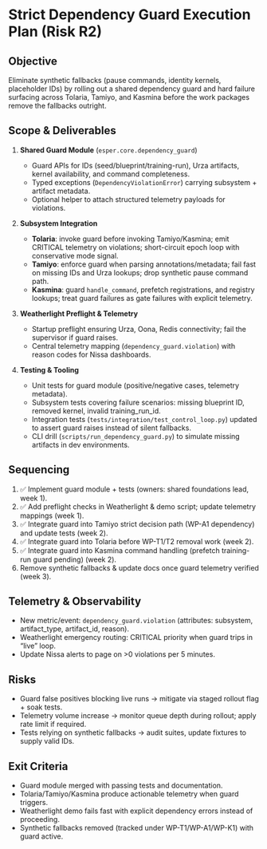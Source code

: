 # Strict Dependency Guard Execution Plan (Risk R2)

## Objective
Eliminate synthetic fallbacks (pause commands, identity kernels, placeholder IDs) by rolling out a shared dependency guard and hard failure surfacing across Tolaria, Tamiyo, and Kasmina before the work packages remove the fallbacks outright.

## Scope & Deliverables
1. **Shared Guard Module** (`esper.core.dependency_guard`)
   - Guard APIs for IDs (seed/blueprint/training-run), Urza artifacts, kernel availability, and command completeness.
   - Typed exceptions (`DependencyViolationError`) carrying subsystem + artifact metadata.
   - Optional helper to attach structured telemetry payloads for violations.

2. **Subsystem Integration**
   - **Tolaria**: invoke guard before invoking Tamiyo/Kasmina; emit CRITICAL telemetry on violations; short-circuit epoch loop with conservative mode signal.
   - **Tamiyo**: enforce guard when parsing annotations/metadata; fail fast on missing IDs and Urza lookups; drop synthetic pause command path.
   - **Kasmina**: guard `handle_command`, prefetch registrations, and registry lookups; treat guard failures as gate failures with explicit telemetry.

3. **Weatherlight Preflight & Telemetry**
   - Startup preflight ensuring Urza, Oona, Redis connectivity; fail the supervisor if guard raises.
   - Central telemetry mapping (`dependency_guard.violation`) with reason codes for Nissa dashboards.

4. **Testing & Tooling**
   - Unit tests for guard module (positive/negative cases, telemetry metadata).
   - Subsystem tests covering failure scenarios: missing blueprint ID, removed kernel, invalid training_run_id.
   - Integration tests (`tests/integration/test_control_loop.py`) updated to assert guard raises instead of silent fallbacks.
   - CLI drill (`scripts/run_dependency_guard.py`) to simulate missing artifacts in dev environments.

## Sequencing
1. ✅ Implement guard module + tests (owners: shared foundations lead, week 1).
2. ✅ Add preflight checks in Weatherlight & demo script; update telemetry mappings (week 1).
3. ✅ Integrate guard into Tamiyo strict decision path (WP-A1 dependency) and update tests (week 2).
4. ✅ Integrate guard into Tolaria before WP-T1/T2 removal work (week 2).
5. ✅ Integrate guard into Kasmina command handling (prefetch training-run guard pending) (week 2).
6. Remove synthetic fallbacks & update docs once guard telemetry verified (week 3).

## Telemetry & Observability
- New metric/event: `dependency_guard.violation` (attributes: subsystem, artifact_type, artifact_id, reason).
- Weatherlight emergency routing: CRITICAL priority when guard trips in “live” loop.
- Update Nissa alerts to page on >0 violations per 5 minutes.

## Risks
- Guard false positives blocking live runs → mitigate via staged rollout flag + soak tests.
- Telemetry volume increase → monitor queue depth during rollout; apply rate limit if required.
- Tests relying on synthetic fallbacks → audit suites, update fixtures to supply valid IDs.

## Exit Criteria
- Guard module merged with passing tests and documentation.
- Tolaria/Tamiyo/Kasmina produce actionable telemetry when guard triggers.
- Weatherlight demo fails fast with explicit dependency errors instead of proceeding.
- Synthetic fallbacks removed (tracked under WP-T1/WP-A1/WP-K1) with guard active.
